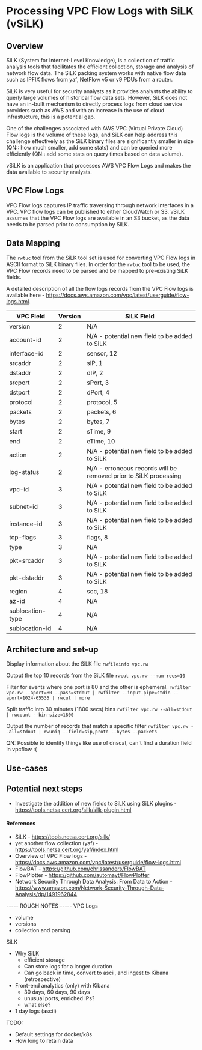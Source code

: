 # Processing VPC Flow Logs with SiLK (vSiLK)

## Overview 
SiLK (System for Internet-Level Knowledge), is a collection of traffic analysis tools that facilitates the efficient collection, storage and analysis of network flow data. The SiLK packing system works with native flow data such as IPFIX flows from yaf, NetFlow v5 or v9 PDUs from a router. 

SiLK is very useful for security analysts as it provides analysts the ability to querly large volumes of historical flow data sets. However, SiLK does not have an in-built mechanism to directly process logs from cloud service providers such as AWS and with an increase in the use of cloud infrastucture, this is a potential gap. 

One of the challenges associated with AWS VPC (Virtual Private Cloud) Flow logs is the volume of these logs, and SiLK can help address this challenge effectively as the SiLK binary files are significantly smaller in size (QN:: how much smaller, add some stats) and can be queried more efficiently (QN:: add some stats on query times based on data volume). 

vSiLK is an application that processes AWS VPC Flow Logs and makes the data available to security analysts. 

## VPC Flow Logs
VPC Flow logs captures IP traffic traversing through network interfaces in a VPC. VPC flow logs can be published to either CloudWatch or S3. vSiLK assumes that the VPC Flow logs are available in an S3 bucket, as the data needs to be parsed prior to consumption by SiLK.  

## Data Mapping 
The `rwtuc` tool from the SiLK tool set is used for converting VPC Flow logs in ASCII format to SiLK binary files. In order for the `rwtuc` tool to be used, the VPC Flow records need to be parsed and be mapped to pre-existing SiLK fields. 

A detailed description of all the flow logs records from the VPC Flow logs is available here - https://docs.aws.amazon.com/vpc/latest/userguide/flow-logs.html. 

| VPC Field  | Version | SiLK Field |
|---|---|---|
| version | 2 | N/A |
| account-id | 2 | N/A - potential new field to be added to SiLK |
| interface-id | 2 | sensor, 12 | 
| srcaddr | 2 | sIP, 1 | 
| dstaddr | 2 | dIP, 2 | 
| srcport | 2 | sPort, 3 | 
| dstport | 2 | dPort, 4 | 
| protocol | 2 | protocol, 5 | 
| packets | 2 | packets, 6 | 
| bytes | 2 | bytes, 7 | 
| start | 2 | sTime, 9 | 
| end | 2 | eTime, 10 | 
| action | 2 | N/A - potential new field to be added to SiLK |
| log-status | 2 | N/A - erroneous records will be removed prior to SiLK processing | 
| vpc-id | 3 | N/A - potential new field to be added to SiLK |
| subnet-id | 3 | N/A - potential new field to be added to SiLK |
| instance-id | 3 | N/A - potential new field to be added to SiLK | 
| tcp-flags | 3 | flags, 8 | 
| type | 3 | N/A | 
| pkt-srcaddr | 3 | N/A - potential new field to be added to SiLK | 
| pkt-dstaddr | 3 | N/A - potential new field to be added to SiLK | 
| region | 4 | scc, 18 | 
| az-id | 4 | N/A | 
| sublocation-type | 4 | N/A | 
| sublocation-id | 4 | N/A | 

## Architecture and set-up
Display information about the SiLK file
`rwfileinfo vpc.rw`

Output the top 10 records from the SiLK file
`rwcut vpc.rw --num-recs=10` 

Filter for events where one port is 80 and the other is ephemeral. 
`rwfilter vpc.rw --aport=80 --pass=stdout | rwfilter --input-pipe=stdin --aport=1024-65535 | rwcut | more`

Split traffic into 30 minutes (1800 secs) bins
`rwfilter vpc.rw --all=stdout | rwcount --bin-size=1800`

Output the number of records that match a specific filter 
`rwfilter vpc.rw --all=stdout | rwuniq --field=sip,proto --bytes --packets`


QN: Possible to identify things like use of dnscat, can't find a duration field in vpcflow :( 


## Use-cases 


## Potential next steps
* Investigate the addition of new fields to SiLK using SiLK plugins - https://tools.netsa.cert.org/silk/silk-plugin.html

#### References
* SiLK - https://tools.netsa.cert.org/silk/
* yet another flow collection (yaf) - https://tools.netsa.cert.org/yaf/index.html 
* Overview of VPC Flow logs - https://docs.aws.amazon.com/vpc/latest/userguide/flow-logs.html
* FlowBAT - https://github.com/chrissanders/FlowBAT
* FlowPlotter - https://github.com/automayt/FlowPlotter
* Network Security Through Data Analysis: From Data to Action - https://www.amazon.com/Network-Security-Through-Data-Analysis/dp/1491962844


----- ROUGH NOTES ----- 
VPC Logs
- volume
- versions 
- collection and parsing

SiLK 
- Why SiLK 
    - efficient storage 
    - Can store logs for a longer duration
    - Can go back in time, convert to ascii, and ingest to Kibana (retrospective)
- Front-end analytics (only) with Kibana
    - 30 days, 60 days, 90 days
    - unusual ports, enriched IPs? 
    - what else? 
- 1 day logs (ascii) 

TODO:
- Default settings for docker/k8s 
- How long to retain data
